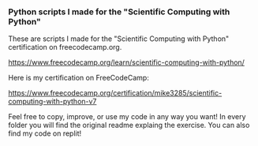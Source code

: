 ### Python scripts I made for the "Scientific Computing with Python"

These are scripts I made for the "Scientific Computing with Python" certification on freecodecamp.org.

https://www.freecodecamp.org/learn/scientific-computing-with-python/

Here is my certification on FreeCodeCamp:

https://www.freecodecamp.org/certification/mike3285/scientific-computing-with-python-v7

Feel free to copy, improve, or use my code in any way you want! 
In every folder you will find the original readme explaing the exercise. You can also find my code on replit!